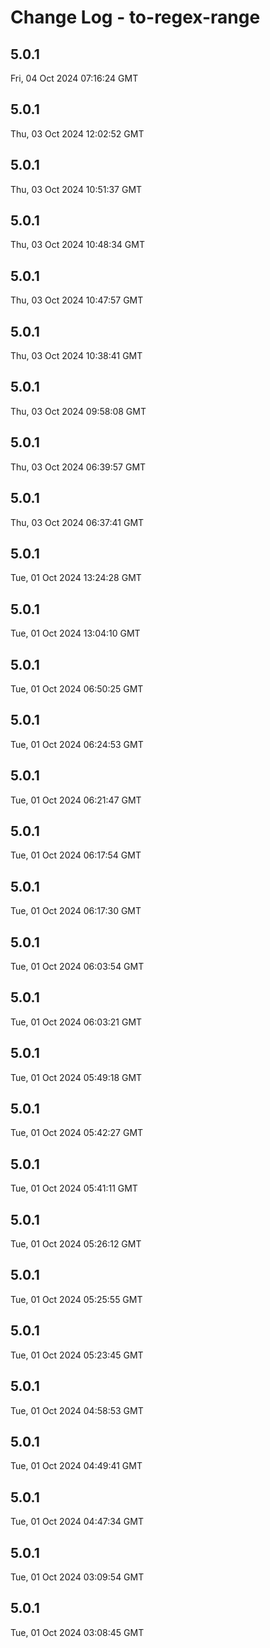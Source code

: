 # Change Log - to-regex-range

<!-- This log was last generated on Fri, 04 Oct 2024 07:16:24 GMT and should not be manually modified. -->

<!-- Start content -->

## 5.0.1

Fri, 04 Oct 2024 07:16:24 GMT

## 5.0.1

Thu, 03 Oct 2024 12:02:52 GMT

## 5.0.1

Thu, 03 Oct 2024 10:51:37 GMT

## 5.0.1

Thu, 03 Oct 2024 10:48:34 GMT

## 5.0.1

Thu, 03 Oct 2024 10:47:57 GMT

## 5.0.1

Thu, 03 Oct 2024 10:38:41 GMT

## 5.0.1

Thu, 03 Oct 2024 09:58:08 GMT

## 5.0.1

Thu, 03 Oct 2024 06:39:57 GMT

## 5.0.1

Thu, 03 Oct 2024 06:37:41 GMT

## 5.0.1

Tue, 01 Oct 2024 13:24:28 GMT

## 5.0.1

Tue, 01 Oct 2024 13:04:10 GMT

## 5.0.1

Tue, 01 Oct 2024 06:50:25 GMT

## 5.0.1

Tue, 01 Oct 2024 06:24:53 GMT

## 5.0.1

Tue, 01 Oct 2024 06:21:47 GMT

## 5.0.1

Tue, 01 Oct 2024 06:17:54 GMT

## 5.0.1

Tue, 01 Oct 2024 06:17:30 GMT

## 5.0.1

Tue, 01 Oct 2024 06:03:54 GMT

## 5.0.1

Tue, 01 Oct 2024 06:03:21 GMT

## 5.0.1

Tue, 01 Oct 2024 05:49:18 GMT

## 5.0.1

Tue, 01 Oct 2024 05:42:27 GMT

## 5.0.1

Tue, 01 Oct 2024 05:41:11 GMT

## 5.0.1

Tue, 01 Oct 2024 05:26:12 GMT

## 5.0.1

Tue, 01 Oct 2024 05:25:55 GMT

## 5.0.1

Tue, 01 Oct 2024 05:23:45 GMT

## 5.0.1

Tue, 01 Oct 2024 04:58:53 GMT

## 5.0.1

Tue, 01 Oct 2024 04:49:41 GMT

## 5.0.1

Tue, 01 Oct 2024 04:47:34 GMT

## 5.0.1

Tue, 01 Oct 2024 03:09:54 GMT

## 5.0.1

Tue, 01 Oct 2024 03:08:45 GMT
